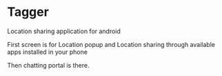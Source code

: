 # Tagger
Location sharing application for android

First screen is for Location popup and Location sharing through available apps installed in your phone

Then chatting portal is there.
